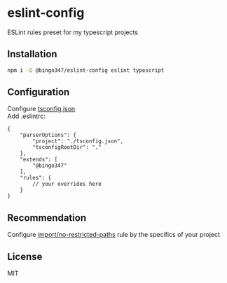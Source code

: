# eslint-config

ESLint rules preset for my typescript projects

## Installation

```sh
npm i -D @bingo347/eslint-config eslint typescript
```

## Configuration

Configure [tsconfig.json](https://www.typescriptlang.org/docs/handbook/tsconfig-json.html) \
Add .eslintrc:

```json5
{
    "parserOptions": {
        "project": "./tsconfig.json",
        "tsconfigRootDir": "."
    },
    "extends": [
        "@bingo347"
    ],
    "rules": {
        // your overrides here
    }
}
```

## Recommendation

Configure [import/no-restricted-paths](https://github.com/import-js/eslint-plugin-import/blob/master/docs/rules/no-restricted-paths.md) rule
by the specifics of your project

## License

MIT
